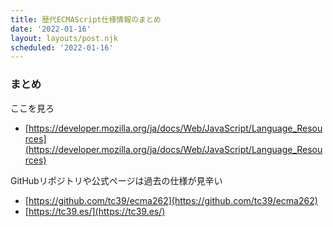 ```yaml
---
title: 歴代ECMAScript仕様情報のまとめ
date: '2022-01-16'
layout: layouts/post.njk
scheduled: '2022-01-16'
---
```


### まとめ
ここを見ろ
- [https://developer.mozilla.org/ja/docs/Web/JavaScript/Language_Resources](https://developer.mozilla.org/ja/docs/Web/JavaScript/Language_Resources)

GitHubリポジトリや公式ページは過去の仕様が見辛い
- [https://github.com/tc39/ecma262](https://github.com/tc39/ecma262)
- [https://tc39.es/](https://tc39.es/)
